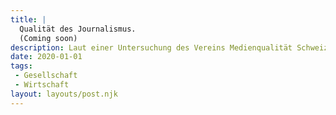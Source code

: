 ```yaml
---
title: |
  Qualität des Journalismus. 
  (Coming soon)
description: Laut einer Untersuchung des Vereins Medienqualität Schweiz sinkt die Genauigkeit von Berichten stetig. Wieso?
date: 2020-01-01
tags:
 - Gesellschaft
 - Wirtschaft
layout: layouts/post.njk
---
```

